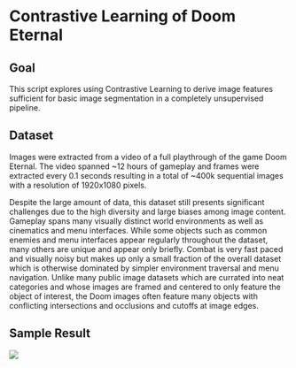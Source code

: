 # Contrastive Learning of Doom Eternal

## Goal
This script explores using Contrastive Learning to derive image features sufficient for basic image segmentation in a completely unsupervised pipeline.

## Dataset
Images were extracted from a video of a full playthrough of the game Doom Eternal. The video spanned ~12 hours of gameplay and frames were extracted every 0.1 seconds resulting in a total of ~400k sequential images with a resolution of 1920x1080 pixels.

Despite the large amount of data, this dataset still presents significant challenges due to the high diversity and large biases among image content. Gameplay spans many visually distinct world environments as well as cinematics and menu interfaces. While some objects such as common enemies and menu interfaces appear regularly throughout the dataset, many others are unique and appear only briefly. Combat is very fast paced and visually noisy but makes up only a small fraction of the overall dataset which is otherwise dominated by simpler environment traversal and menu navigation. Unlike many public image datasets which are currated into neat categories and whose images are framed and centered to only feature the object of interest, the Doom images often feature many objects with conflicting intersections and occlusions and cutoffs at image edges.

## Sample Result
![](../master/Doom/images/DoomSegmentation.gif)